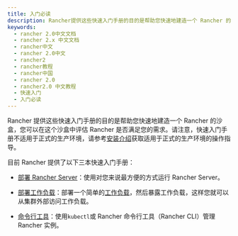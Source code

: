 ```yaml
---
title: 入门必读
description: Rancher提供这些快速入门手册的目的是帮助您快速地建造一个 Rancher 的沙盒，您可以在这个沙盒中评估 Rancher 是否满足您的需求。请注意，快速入门手册不适用于正式的生产环境，请参考[安装介绍](/docs/rancher2/installation_new/_index)获取适用于正式的生产环境的操作指导。
keywords:
  - rancher 2.0中文文档
  - rancher 2.x 中文文档
  - rancher中文
  - rancher 2.0中文
  - rancher2
  - rancher教程
  - rancher中国
  - rancher 2.0
  - rancher2.0 中文教程
  - 快速入门
  - 入门必读
---
```


Rancher 提供这些快速入门手册的目的是帮助您快速地建造一个 Rancher 的沙盒，您可以在这个沙盒中评估 Rancher 是否满足您的需求。请注意，快速入门手册不适用于正式的生产环境，请参考[安装介绍](/docs/rancher2/installation_new/_index)获取适用于正式的生产环境的操作指导。

目前 Rancher 提供了以下三本快速入门手册：

- [部署 Rancher Server](/docs/rancher2/quick-start-guide/deployment/_index)：使用对您来说最方便的方式运行 Rancher Server。

- [部署工作负载](/docs/rancher2/quick-start-guide/workload/_index)：部署一个简单的[工作负载](projects-and-namespaces/resource-quotas/)，然后暴露工作负载，这样您就可以从集群外部访问工作负载。

- [命令行工具](/docs/rancher2/quick-start-guide/cli/_index)：使用`kubectl`或 Rancher 命令行工具（Rancher CLI）管理 Rancher 实例。
